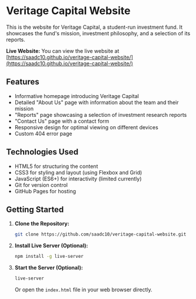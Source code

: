 # Veritage Capital Website

This is the website for Veritage Capital, a student-run investment fund. It showcases the fund's mission, investment philosophy, and a selection of its reports.

**Live Website:** You can view the live website at [https://saadc10.github.io/veritage-capital-website/](https://saadc10.github.io/veritage-capital-website/)

## Features

-   Informative homepage introducing Veritage Capital
-   Detailed "About Us" page with information about the team and their mission
-   "Reports" page showcasing a selection of investment research reports
-   "Contact Us" page with a contact form
-   Responsive design for optimal viewing on different devices
-   Custom 404 error page

## Technologies Used

-   HTML5 for structuring the content
-   CSS3 for styling and layout (using Flexbox and Grid)
-   JavaScript (ES6+) for interactivity (limited currently)
-   Git for version control
-   GitHub Pages for hosting

## Getting Started

1.  **Clone the Repository:**
    ```bash
    git clone https://github.com/saadc10/veritage-capital-website.git
    ```
2.  **Install Live Server (Optional):**
    ```bash
    npm install -g live-server 
    ```
3.  **Start the Server (Optional):**
    ```bash
    live-server
    ```
    Or open the `index.html` file in your web browser directly.
